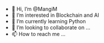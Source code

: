 - 👋 Hi, I’m @MangiM
- 👀 I’m interested in Blockchain and AI
- 🌱 I’m currently learning Python
- 💞️ I’m looking to collaborate on ...
- 📫 How to reach me ...

<!---
MangiM/MangiM is a ✨ special ✨ repository because its `README.md` (this file) appears on your GitHub profile.
You can click the Preview link to take a look at your changes.
--->
